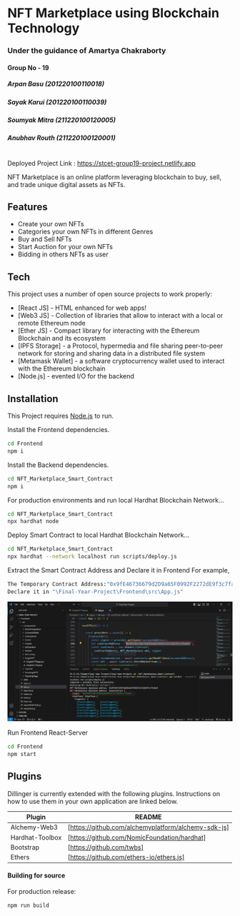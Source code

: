 # NFT Marketplace using Blockchain Technology
### Under the guidance of Amartya Chakraborty

#### Group No - 19
##### Arpan Basu (201220100110018)
##### Sayak Karui (201220100110039)
##### Soumyak Mitra (211220100120005)
##### Anubhav Routh (211220100120001)

#
Deployed Project Link : https://stcet-group19-project.netlify.app

NFT Marketplace is an online platform leveraging blockchain to buy, sell, and trade unique digital assets as NFTs.



## Features

- Create your own NFTs
- Categories your own NFTs in different Genres
- Buy and Sell NFTs
- Start Auction for your own NFTs
- Bidding in others NFTs as user




## Tech

This project uses a number of open source projects to work properly:

- [React JS] - HTML enhanced for web apps!
- [Web3 JS] - Collection of libraries that allow to interact with a local or remote Ethereum node
- [Ether JS] - Compact library for interacting with the Ethereum Blockchain and its ecosystem
- [IPFS Storage] - a Protocol, hypermedia and file sharing peer-to-peer network for storing and sharing data in a distributed file system
- [Metamask Wallet] - a software cryptocurrency wallet used to interact with the Ethereum blockchain
- [Node.js] - evented I/O for the backend


## Installation

This Project requires [Node.js](https://nodejs.org/) to run.

Install the Frontend dependencies.

```sh
cd Frontend
npm i
```

Install the Backend dependencies.

```sh
cd NFT_Marketplace_Smart_Contract
npm i
```

For production environments and run local Hardhat Blockchain Network...

```sh
cd NFT_Marketplace_Smart_Contract
npx hardhat node
```

Deploy Smart Contract to local Hardhat Blockchain Network...

```sh
cd NFT_Marketplace_Smart_Contract
npx hardhat --network localhost run scripts/deploy.js
```

Extract the Smart Contract Address and Declare it in Frontend
 For example, 
 ```sh
The Temporary Contract Address:"0x9fE46736679d2D9a65F0992F2272dE9f3c7fa6e0"
 Declare it in "\Final-Year-Project\Frontend\src\App.js"
 ```
 
![Contract Address](https://github.com/arpanbasu1412/final-year-project/blob/main/Documentations/Contract_address.PNG)

 Run Frontend React-Server
 
 ```sh
 cd Frontend
npm start
 ```

## Plugins

Dillinger is currently extended with the following plugins.
Instructions on how to use them in your own application are linked below.

| Plugin | README |
| ------ | ------ |
| Alchemy-Web3 | [https://github.com/alchemyplatform/alchemy-sdk-js]|
| Hardhat-Toolbox | [https://github.com/NomicFoundation/hardhat] |
| Bootstrap | [https://github.com/twbs] |
| Ethers | [https://github.com/ethers-io/ethers.js] |




#### Building for source

For production release:

```sh
npm run build
```
